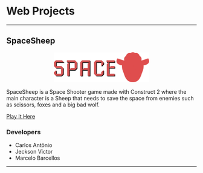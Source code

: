 <h1>Web Projects</h1>

------------------------------------------------------------

<h2>SpaceSheep</h2>

<p align="center"><img src="SpaceSheep/images/gamename-sheet0.png" alt="SpaceSheep" height="50%" width="50%"></p>
<p>
SpaceSheep is a Space Shooter game made with Construct 2 where the main character is a Sheep that needs to save the space from enemies such as scissors, foxes and a big bad wolf. 


<a href="https://carlosantq.github.io/SpaceSheep/">Play It Here</a>
</p>

<h3>Developers</h3>

- Carlos Antônio
- Jeckson Victor
- Marcelo Barcellos

------------------------------------------------------------
